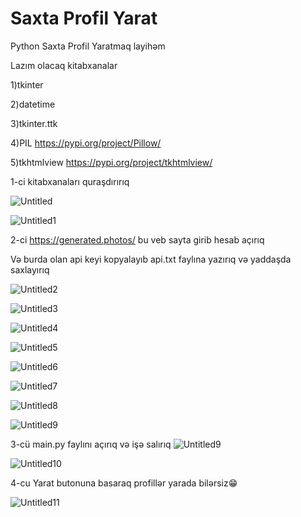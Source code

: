 # Saxta Profil Yarat
Python Saxta Profil Yaratmaq layihəm


Lazım olacaq kitabxanalar

1)tkinter

2)datetime

3)tkinter.ttk

4)PIL https://pypi.org/project/Pillow/

5)tkhtmlview https://pypi.org/project/tkhtmlview/


1-ci kitabxanaları quraşdırırıq


![Untitled](https://user-images.githubusercontent.com/81584399/133839587-505f226d-6221-48f9-96d8-81f7fcdf472b.jpg)

![Untitled1](https://user-images.githubusercontent.com/81584399/133839920-1dedf898-ec8a-435f-9d43-a540cce59cd0.png)

2-ci https://generated.photos/ bu veb sayta girib hesab açırıq

Və burda olan api keyi kopyalayıb api.txt faylına yazırıq və yaddaşda saxlayırıq

![Untitled2](https://user-images.githubusercontent.com/81584399/133841896-958ba242-9999-4715-9b88-6bf859513822.png)

![Untitled3](https://user-images.githubusercontent.com/81584399/133841905-37248269-7e5b-423a-a06b-47213252b3e4.png)

![Untitled4](https://user-images.githubusercontent.com/81584399/133841912-c52241bc-a113-4e4e-8c7e-70ef787fd898.png)

![Untitled5](https://user-images.githubusercontent.com/81584399/133841923-a86bc5d2-3a4c-4f4c-8d61-aed409b75f0b.png)

![Untitled6](https://user-images.githubusercontent.com/81584399/133841932-a97b0c4d-c835-46ba-be8b-1e331949b9a7.png)

![Untitled7](https://user-images.githubusercontent.com/81584399/133841916-90b417a9-e4cb-41d4-8c19-84af55369b62.png)

![Untitled8](https://user-images.githubusercontent.com/81584399/133841921-8d786c17-2e80-446f-9ef7-ff4aa1f77c06.png)

![Untitled9](https://user-images.githubusercontent.com/81584399/133842358-e73f7ea2-70bb-478e-b080-4ed8cfd44362.png)


3-cü
main.py faylını açırıq və işə salırıq
![Untitled9](https://user-images.githubusercontent.com/81584399/133843174-21d6181b-7618-42f4-b0ad-1c4b7043cae5.png)

![Untitled10](https://user-images.githubusercontent.com/81584399/133843176-e41442a1-7876-4948-9e93-78059d422610.png)

4-cu Yarat butonuna basaraq profillər yarada bilərsiz😁

![Untitled11](https://user-images.githubusercontent.com/81584399/133843261-7f7dac69-2255-4108-aab5-0b09cdc22200.png)

